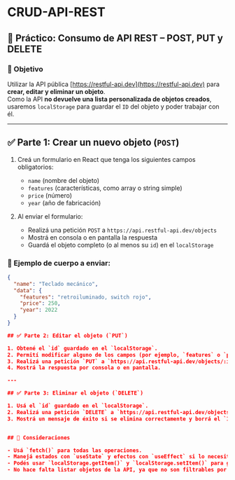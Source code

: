 # CRUD-API-REST

## 🧪 Práctico: Consumo de API REST – POST, PUT y DELETE

### 🎯 Objetivo

Utilizar la API pública [https://restful-api.dev](https://restful-api.dev) para **crear, editar y eliminar un objeto**.  
Como la API **no devuelve una lista personalizada de objetos creados**, usaremos `localStorage` para guardar el `ID` del objeto y poder trabajar con él.

---

## ✅ Parte 1: Crear un nuevo objeto (`POST`)

1. Creá un formulario en React que tenga los siguientes campos obligatorios:
   - `name` (nombre del objeto)
   - `features` (características, como array o string simple)
   - `price` (número)
   - `year` (año de fabricación)

2. Al enviar el formulario:
   - Realizá una petición `POST` a `https://api.restful-api.dev/objects`
   - Mostrá en consola o en pantalla la respuesta
   - Guardá el objeto completo (o al menos su `id`) en el `localStorage`

### 📌 Ejemplo de cuerpo a enviar:

```json
{
  "name": "Teclado mecánico",
  "data": {
    "features": "retroiluminado, switch rojo",
    "price": 250,
    "year": 2022
  }
}

## ✅ Parte 2: Editar el objeto (`PUT`)

1. Obtené el `id` guardado en el `localStorage`.
2. Permití modificar alguno de los campos (por ejemplo, `features` o `price`).
3. Realizá una petición `PUT` a `https://api.restful-api.dev/objects/:id` con los datos actualizados.
4. Mostrá la respuesta por consola o en pantalla.

---

## ✅ Parte 3: Eliminar el objeto (`DELETE`)

1. Usá el `id` guardado en el `localStorage`.
2. Realizá una petición `DELETE` a `https://api.restful-api.dev/objects/:id`.
3. Mostrá un mensaje de éxito si se elimina correctamente y borrá el `ID` del `localStorage`.


## 🧠 Consideraciones

- Usá `fetch()` para todas las operaciones.
- Manejá estados con `useState` y efectos con `useEffect` si lo necesitás.
- Podés usar `localStorage.getItem()` y `localStorage.setItem()` para guardar y recuperar el `id`.
- No hace falta listar objetos de la API, ya que no son filtrables por usuario.
